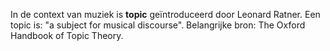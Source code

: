 In de context van muziek is **topic** geïntroduceerd door Leonard Ratner.
Een topic is: "a subject for musical discourse".
Belangrijke bron: The Oxford Handbook of Topic Theory.
